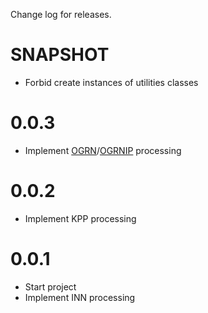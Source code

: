 Change log for releases.

# SNAPSHOT

* Forbid create instances of utilities classes

# 0.0.3

* Implement [OGRN](https://ru.wikipedia.org/w/index.php?title=%D0%9E%D0%93%D0%A0%D0%9D)/[OGRNIP](https://ru.wikipedia.org/w/index.php?title=%D0%9E%D0%93%D0%A0%D0%9D%D0%98%D0%9F) processing

# 0.0.2

* Implement KPP processing

# 0.0.1

* Start project
* Implement INN processing
